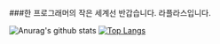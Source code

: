 ###한 프로그래머의 작은 세계선
반갑습니다. 라플라스입니다.

![Anurag's github stats](https://github-readme-stats.vercel.app/api?username=Laplace&show_icons=false)
[![Top Langs](https://github-readme-stats.vercel.app/api/top-langs/?username=Laplace&layout=compact)](https://github.com/anuraghazra/github-readme-stats)

<!--
**zhjlee11/zhjlee11** is a ✨ _special_ ✨ repository because its `README.md` (this file) appears on your GitHub profile.

Here are some ideas to get you started:

- 🔭 I’m currently working on ...
- 🌱 I’m currently learning ...
- 👯 I’m looking to collaborate on ...
- 🤔 I’m looking for help with ...
- 💬 Ask me about ...
- 📫 How to reach me: ...
- 😄 Pronouns: ...
- ⚡ Fun fact: ...
-->

